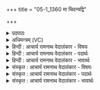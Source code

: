+++
title = "05-1_1360 मा चिदन्यद्वि"

+++
<details><summary>पदपाठः</summary>

मा꣢। चि꣣त्। अन्य꣢त्। अ꣣न्। य꣢त्। वि। श꣣ꣳसत। स꣡खा꣢꣯यः। स। खा꣣यः। मा꣢। रि꣣षण्यत। इ꣡न्द्र꣢꣯म्। इत्। स्तो꣣त। वृ꣡ष꣢꣯णम्। स꣡चा꣢꣯। सु꣣ते꣢। मु꣡हुः꣢꣯। उ꣣क्था꣢। च꣣। शꣳसत। १३६०।
</details>

<details><summary>अधिमन्त्रम् (VC)</summary>

- इन्द्रः
- प्रगाथो घौरः काण्वः
- बार्हतः प्रगाथः (विषमा बृहती, समा सतोबृहती)
- मध्यमः
</details>

<details><summary>हिन्दी : आचार्य रामनाथ वेदालंकार - विषयः</summary>

प्रथम ऋचा की व्याख्या पूर्वार्चिक में २४२ क्रमाङ्क पर परमेश्वर की उपासना के विषय में की जा चुकी है। यहाँ भी वही विषय वर्णित है।
</details>

<details><summary>हिन्दी : आचार्य रामनाथ वेदालंकार - पदार्थः</summary>

पदार्थान्वय -  हे (सखायः) साथियो ! तुम (अन्यत्) परमेश्वर के अतिरिक्त सूर्य,चाँद,वृक्ष,स्थाणु,प्रतिमा आदि को (मा चित्) कभी मत (विशंसत) पूजो, (मा रिषण्यत) अपूज्यों की पूजा से हानिग्रस्त मत होओ। (सुते) श्रद्धारस के अभिषुत होने पर (सचा) साथ मिलकर (वृषणम्) आनन्द की वर्षा करनेवाले (इन्द्रम् इत्) परमैश्वर्यशाली परमेश्वर की ही (स्तोत) स्तुति करो और (मुहुः मुहुः) बार-बार (उक्था च) स्तोत्रों का (शंसत) कीर्तन करो ॥१॥
</details>

<details><summary>हिन्दी : आचार्य रामनाथ वेदालंकार - भावार्थः</summary>

भावार्थ -  एक सर्वज्ञ,सर्वान्तर्यामी,न्यायकारी परमेश्वर की ही पूजा सबको करनी चाहिए। वेदों में इन्द्र,मित्र,वरुण,आदि बहुत से नामों से एक ही परमेश्वर का प्रतिपादन हुआ है ॥१॥
</details>

<details><summary>संस्कृत : आचार्य रामनाथ वेदालंकार - विषयः</summary>

तत्र प्रथमा ऋक् पूर्वार्चिके २४२ क्रमाङ्के परमेश्वरोपासनाविषये व्याख्याता। अत्रापि स एव विषय उच्यते।
</details>

<details><summary>संस्कृत : आचार्य रामनाथ वेदालंकार - पदार्थः</summary>

पदार्थान्वय -  हे (सखायः) सुहृदः,यूयम् (अन्यत्) परमेश्वरातिरिक्तं सूर्यचन्द्रवृक्षस्थाणुप्रतिमादिकम् (मा चित्) नैव खलु (वि शंसत) अर्चत, (मा रिषण्यत) अनर्चनीयानामर्चनेन (मा रिषण्यत) हिंसिता न भवत। (सुते) श्रद्धारसे अभिषुते सति (सचा) संभूय (वृषणम्) आनन्दवर्षकम् (इन्दुम् इत्) परमैश्वर्यशालिनं परमेश्वरमेव (स्तोत) स्तुवीध्वम्, (मुहुः) पुनः पुनः (उक्था च) उक्थानि च,स्तोत्राणीत्यर्थः (शंसत) कीर्तयत ॥१॥
</details>

<details><summary>संस्कृत : आचार्य रामनाथ वेदालंकार - भावार्थः</summary>

भावार्थ -  एकस्य सर्वज्ञस्य सर्वान्तर्यामिनो न्यायकारिणः परमेश्वरस्यैव पूजा सर्वैर्विधेया। वेदेष्विन्द्रमित्रवरुणादिभिरनेकैर्नामभिरेक एव परमेश्वरः प्रतिपादितोऽस्ति ॥१॥
</details>
